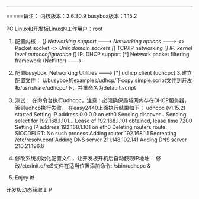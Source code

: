 -----
=====备注：
内核版本：2.6.30.9
busybox版本：1.15.2

PC Linux和开发板Linux的工作用户：root


1. 配置内核：
[*] Networking support  --->
 Networking options  --->
  <*> Packet socket
  <*> Unix domain sockets
  [*] TCP/IP networking
  [*]   IP: kernel level autoconfiguration
  [*]     IP: DHCP support
  [*] Network packet filtering framework (Netfilter)  --->
2. 配置busybox:
Networking Utilities  --->
 [*] udhcp client (udhcpc)
3.建立配置文件：
从busybox的examples/udhcp/下copy  simple.script文件到开发板/usr/share/udhcpc/下，并重命名为default.script

4. 测试：
在命令台执行udhcpc，注意：必须确保局域网内存在DHCP服务器，否则udhcp执行失败。
在easy2440上面执行结果如下：
udhcpc (v1.15.2) started
Setting IP address 0.0.0.0 on eth0
Sending discover...
Sending select for 192.168.1.101...
Lease of 192.168.1.101 obtained, lease time 7200
Setting IP address 192.168.1.101 on eth0
Deleting routers
route: SIOCDELRT: No such process
Adding router 192.168.1.1
Recreating /etc/resolv.conf
 Adding DNS server 211.148.192.141
 Adding DNS server 210.21.196.6

5. 修改系统初始化配置文件，让开发板开机后自动获取IP地址：
修改/etc/init.d/rcS文件在适当位置添加命令: /sbin/udhcpc &

6. Enjoy it!

开发板动态获取ＩＰ
